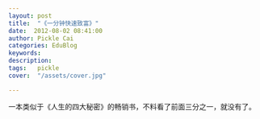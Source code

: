 ```yaml
---
layout: post  
title:  "《一分钟快速致富》"
date:  2012-08-02 08:41:00
author: Pickle Cai  
categories: EduBlog  
keywords: 
description:   
tags:	pickle   
cover:  "/assets/cover.jpg"  

---
```


 一本类似于《人生的四大秘密》的畅销书，不料看了前面三分之一，就没有了。		

		    
